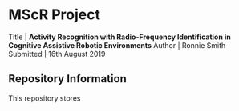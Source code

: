 # MScR Project

Title | **Activity Recognition with Radio-Frequency Identification in Cognitive Assistive Robotic Environments**
Author | Ronnie Smith
Submitted | 16th August 2019

## Repository Information

This repository stores 